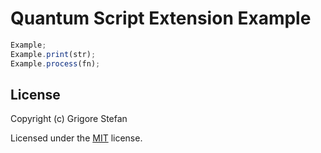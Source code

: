 # Quantum Script Extension Example

```javascript
Example;
Example.print(str);
Example.process(fn);
```

## License

Copyright (c) Grigore Stefan

Licensed under the [MIT](LICENSE) license.
